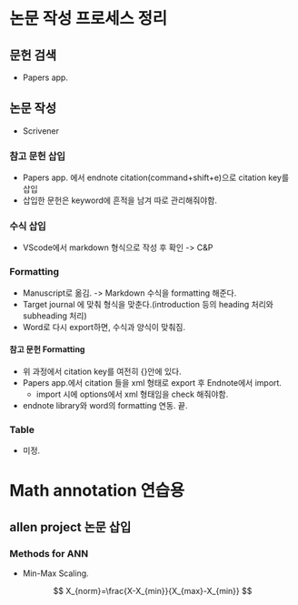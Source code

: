 # 논문 작성 프로세스 정리

## 문헌 검색

* Papers app.

## 논문 작성

* Scrivener

### 참고 문헌 삽입

* Papers app. 에서 endnote citation(command+shift+e)으로 citation key를 삽입
* 삽입한 문헌은 keyword에 흔적을 남겨 따로 관리해줘야함.

### 수식 삽입

* VScode에서 markdown 형식으로 작성 후 확인 -> C&P

### Formatting

* Manuscript로 옮김. -> Markdown 수식을 formatting 해준다.
* Target journal 에 맞춰 형식을 맞춘다.(introduction 등의 heading 처리와 subheading 처리)
* Word로 다시 export하면, 수식과 양식이 맞춰짐.

#### 참고 문헌 Formatting

* 위 과정에서 citation key를 여전히 {}안에 있다.
* Papers app.에서 citation 들을 xml 형태로 export 후 Endnote에서 import.
  * import 시에 options에서 xml 형태임을 check 해줘야함.
* endnote library와 word의 formatting 연동. 끝.

### Table

* 미정.

# Math annotation 연습용

## allen project 논문 삽입

### Methods for ANN

* Min-Max Scaling.

$$ X_{norm}=\frac{X-X_{min}}{X_{max}-X_{min}} $$
